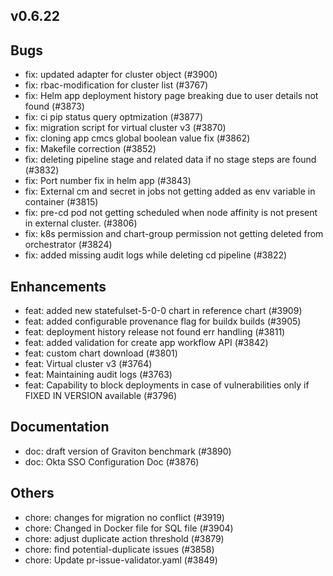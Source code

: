 ## v0.6.22

## Bugs
- fix: updated adapter for cluster object (#3900)
- fix: rbac-modification for cluster list (#3767)
- fix: Helm app deployment history page breaking due to user details not found (#3873)
- fix: ci pip status query optmization (#3877)
- fix: migration script for virtual cluster v3 (#3870)
- fix: cloning app cmcs global boolean value fix (#3862)
- fix: Makefile correction (#3852)
- fix: deleting pipeline stage and related data if no stage steps are found (#3832)
- fix: Port number fix in helm app (#3843)
- fix: External cm and secret in jobs not getting added as env variable in container (#3815)
- fix: pre-cd pod not getting scheduled when node affinity is not present in external cluster. (#3806)
- fix: k8s permission and chart-group permission not getting deleted from orchestrator (#3824)
- fix: added missing audit logs while deleting cd pipeline (#3822)
## Enhancements
- feat: added new statefulset-5-0-0 chart in reference chart  (#3909)
- feat: added configurable provenance flag for buildx builds (#3905)
- feat: deployment history release not found err handling (#3811)
- feat: added validation for create app workflow API (#3842)
- feat: custom chart download (#3801)
- feat: Virtual cluster v3 (#3764)
- feat: Maintaining audit logs (#3763)
- feat: Capability to block deployments in case of vulnerabilities only if FIXED IN VERSION available  (#3796)
## Documentation
- doc: draft version of Graviton benchmark (#3890)
- doc: Okta SSO Configuration Doc (#3876)
## Others
- chore: changes for  migration no conflict (#3919)
- chore: Changed in Docker file for SQL file (#3904)
- chore: adjust duplicate action threshold (#3879)
- chore: find potential-duplicate issues  (#3858)
- chore: Update pr-issue-validator.yaml (#3849)



